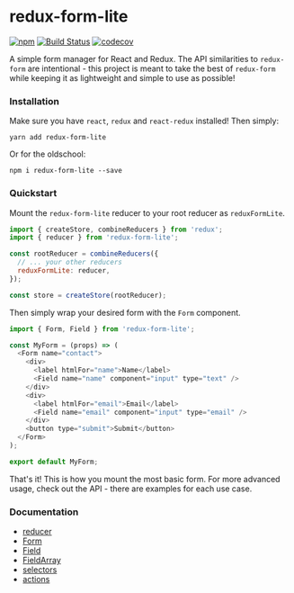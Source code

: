 # redux-form-lite

[![npm](https://img.shields.io/npm/v/redux-form-lite.svg)](https://www.npmjs.com/package/redux-form-lite)
[![Build Status](https://travis-ci.org/oreqizer/redux-form-lite.svg?branch=master)](https://travis-ci.org/oreqizer/redux-form-lite)
[![codecov](https://codecov.io/gh/oreqizer/redux-form-lite/branch/master/graph/badge.svg)](https://codecov.io/gh/oreqizer/redux-form-lite)

A simple form manager for React and Redux. The API similarities to `redux-form` are intentional - this project is meant to take the best of `redux-form` while keeping it as lightweight and simple to use as possible!

### Installation

Make sure you have `react`, `redux` and `react-redux` installed! Then simply:

`yarn add redux-form-lite`

Or for the oldschool:

`npm i redux-form-lite --save`

### Quickstart

Mount the `redux-form-lite` reducer to your root reducer as `reduxFormLite`.

```js
import { createStore, combineReducers } from 'redux';
import { reducer } from 'redux-form-lite';

const rootReducer = combineReducers({
  // ... your other reducers
  reduxFormLite: reducer,
});

const store = createStore(rootReducer);
```

Then simply wrap your desired form with the `Form` component.

```js
import { Form, Field } from 'redux-form-lite';

const MyForm = (props) => (
  <Form name="contact">
    <div>
      <label htmlFor="name">Name</label>
      <Field name="name" component="input" type="text" />
    </div>
    <div>
      <label htmlFor="email">Email</label>
      <Field name="email" component="input" type="email" />
    </div>
    <button type="submit">Submit</button>
  </Form>
);

export default MyForm;
```

That's it! This is how you mount the most basic form. For more advanced usage, check out the API - there are examples for each use case.

### Documentation

* [reducer](https://oreqizer.gitbooks.io/redux-form-lite/content/reducer.html)
* [Form](https://oreqizer.gitbooks.io/redux-form-lite/content/form.html)
* [Field](https://oreqizer.gitbooks.io/redux-form-lite/content/field.html)
* [FieldArray](https://oreqizer.gitbooks.io/redux-form-lite/content/fieldarray.html)
* [selectors](https://oreqizer.gitbooks.io/redux-form-lite/content/selectors.html)
* [actions](https://oreqizer.gitbooks.io/redux-form-lite/content/actions.html)

